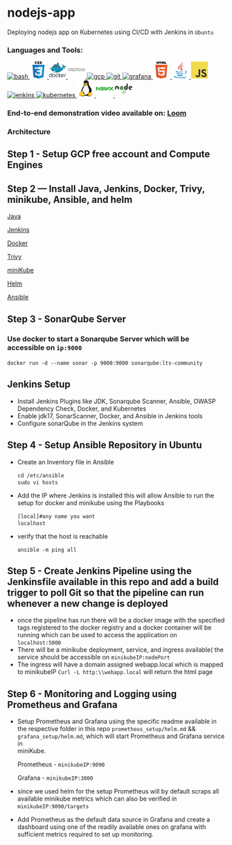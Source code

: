 # nodejs-app

Deploying nodejs app on Kubernetes using CI/CD with Jenkins in `Ubuntu`

<h3 align="left">Languages and Tools:</h3>
<p align="left"> <a href="https://www.gnu.org/software/bash/" target="_blank" rel="noreferrer"> <img src="https://www.vectorlogo.zone/logos/gnu_bash/gnu_bash-icon.svg" alt="bash" width="40" height="40"/> </a> <a href="https://www.w3schools.com/css/" target="_blank" rel="noreferrer"> <img src="https://raw.githubusercontent.com/devicons/devicon/master/icons/css3/css3-original-wordmark.svg" alt="css3" width="40" height="40"/> </a> <a href="https://www.docker.com/" target="_blank" rel="noreferrer"> <img src="https://raw.githubusercontent.com/devicons/devicon/master/icons/docker/docker-original-wordmark.svg" alt="docker" width="40" height="40"/> </a> <a href="https://expressjs.com" target="_blank" rel="noreferrer"> <img src="https://raw.githubusercontent.com/devicons/devicon/master/icons/express/express-original-wordmark.svg" alt="express" width="40" height="40"/> </a> <a href="https://cloud.google.com" target="_blank" rel="noreferrer"> <img src="https://www.vectorlogo.zone/logos/google_cloud/google_cloud-icon.svg" alt="gcp" width="40" height="40"/> </a> <a href="https://git-scm.com/" target="_blank" rel="noreferrer"> <img src="https://www.vectorlogo.zone/logos/git-scm/git-scm-icon.svg" alt="git" width="40" height="40"/> </a> <a href="https://grafana.com" target="_blank" rel="noreferrer"> <img src="https://www.vectorlogo.zone/logos/grafana/grafana-icon.svg" alt="grafana" width="40" height="40"/> </a> <a href="https://www.w3.org/html/" target="_blank" rel="noreferrer"> <img src="https://raw.githubusercontent.com/devicons/devicon/master/icons/html5/html5-original-wordmark.svg" alt="html5" width="40" height="40"/> </a> <a href="https://www.java.com" target="_blank" rel="noreferrer"> <img src="https://raw.githubusercontent.com/devicons/devicon/master/icons/java/java-original.svg" alt="java" width="40" height="40"/> </a> <a href="https://developer.mozilla.org/en-US/docs/Web/JavaScript" target="_blank" rel="noreferrer"> <img src="https://raw.githubusercontent.com/devicons/devicon/master/icons/javascript/javascript-original.svg" alt="javascript" width="40" height="40"/> </a> <a href="https://www.jenkins.io" target="_blank" rel="noreferrer"> <img src="https://www.vectorlogo.zone/logos/jenkins/jenkins-icon.svg" alt="jenkins" width="40" height="40"/> </a> <a href="https://kubernetes.io" target="_blank" rel="noreferrer"> <img src="https://www.vectorlogo.zone/logos/kubernetes/kubernetes-icon.svg" alt="kubernetes" width="40" height="40"/> </a> <a href="https://www.linux.org/" target="_blank" rel="noreferrer"> <img src="https://raw.githubusercontent.com/devicons/devicon/master/icons/linux/linux-original.svg" alt="linux" width="40" height="40"/> </a> <a href="https://www.nginx.com" target="_blank" rel="noreferrer"> <img src="https://raw.githubusercontent.com/devicons/devicon/master/icons/nginx/nginx-original.svg" alt="nginx" width="40" height="40"/> </a> <a href="https://nodejs.org" target="_blank" rel="noreferrer"> <img src="https://raw.githubusercontent.com/devicons/devicon/master/icons/nodejs/nodejs-original-wordmark.svg" alt="nodejs" width="40" height="40"/> </a> </p>


### End-to-end demonstration video available on: [Loom](https://www.loom.com/share/86873c74606a4edb9b4e40da6d91280a)

### Architecture



## Step 1 - Setup GCP free account and Compute Engines

## Step 2 — Install Java, Jenkins, Docker, Trivy, minikube, Ansible, and helm

[Java](https://www.rosehosting.com/blog/how-to-install-java-17-lts-on-ubuntu-20-04/)

[Jenkins](https://www.jenkins.io/doc/book/installing/linux/)

[Docker](https://www.digitalocean.com/community/tutorials/how-to-install-and-use-docker-on-ubuntu-20-04)

[Trivy](https://aquasecurity.github.io/trivy/v0.18.3/installation/)

[miniKube](https://minikube.sigs.k8s.io/docs/tutorials/wsl_docker_driver/)

[Helm](https://helm.sh/docs/intro/install/)

[Ansible](https://docs.ansible.com/ansible/latest/installation_guide/installation_distros.html)

## Step 3 - SonarQube Server

### Use docker to start a Sonarqube Server which will be accessible on `ip:9000`
`docker run -d --name sonar -p 9000:9000 sonarqube:lts-community`

## Jenkins Setup

- Install Jenkins Plugins like JDK, Sonarqube Scanner, Ansible, OWASP Dependency Check, Docker, and Kubernetes
- Enable jdk17, SonarScanner, Docker, and Ansible in Jenkins tools
- Configure sonarQube in the Jenkins system

## Step 4 - Setup Ansible Repository in Ubuntu

- Create an Inventory file in Ansible
  ```
  cd /etc/ansible
  sudo vi hosts
  
- Add the IP where Jenkins is installed this will allow Ansible to run the setup for docker and minikube using the Playbooks
  ```
  [local]#any name you want
  localhost
- verify that the host is reachable
  ```
  ansible -m ping all

## Step 5 - Create Jenkins Pipeline using the Jenkinsfile available in this repo and add a build trigger to poll Git so that the pipeline can run whenever a new change is deployed

- once the pipeline has run there will be a docker image with the specified tags registered to the docker registry and a docker container will be running which can be used to access the application on   
  `localhost:5000`
- There will be a minikube deployment, service, and ingress available( the service should be accessible on `minikubeIP:nodePort`
- The ingress will have a domain assigned webapp.local which is mapped to minikubeIP
  `Curl -L http:\\webapp.local` will return the html page

## Step 6 - Monitoring and Logging using Prometheus and Grafana

- Setup Prometheus and Grafana using the specific readme available in the respective folder in this repo `prometheus_setup/helm.md` && `grafana_setup/helm.md`,
  which will start Prometheus and Grafana service in   
  miniKube.
  
  Prometheus - `minikubeIP:9090`
  
  Grafana - `minikubeIP:3000`
- since we used helm for the setup Prometheus will by default scraps all available minikube metrics which can also be verified in `minikubeIP:9090/targets`
- Add Prometheus as the default data source in Grafana and create a dashboard using one of the readily available ones on grafana with sufficient metrics required to set up monitoring.
